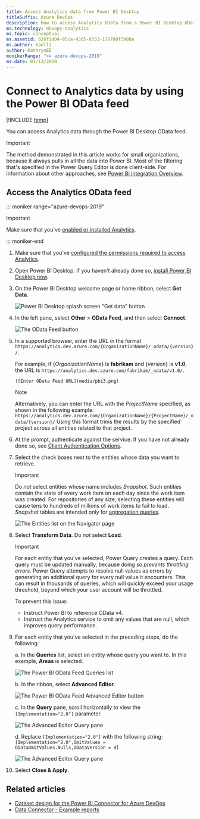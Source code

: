 ```yaml
---
title: Access Analytics data from Power BI Desktop
titleSuffix: Azure DevOps
description: How to access Analytics OData from a Power BI Desktop OData feed for Azure DevOps
ms.technology: devops-analytics
ms.topic: conceptual
ms.assetid: b26f1d04-95ca-43d5-8333-176780f3980a
ms.author: kaelli
author: KathrynEE
monikerRange: ">= azure-devops-2019"
ms.date: 01/13/2020
---
```


# Connect to Analytics data by using the Power BI OData feed

[!INCLUDE [temp](../includes/version-azure-devops.md)]

You can access Analytics data through the Power BI Desktop OData feed.

> [!IMPORTANT]  
> The method demonstrated in this article works for small organizations, because it always pulls in all the data into Power BI. Most of the filtering that's specified in the Power Query Editor is done client-side. For information about other approaches, see [Power BI integration Overview](overview.md).

## Access the Analytics OData feed

::: moniker range="azure-devops-2019"

> [!IMPORTANT]  
> Make sure that you've [enabled or installed Analytics](../dashboards/analytics-extension.md).

::: moniker-end

1.  Make sure that you've [configured the permissions required to access Analytics](analytics-security.md).

1.  Open Power BI Desktop. If you haven't already done so, [install Power BI Desktop now](https://powerbi.microsoft.com/desktop).

1.  On the Power BI Desktop welcome page or home ribbon, select **Get Data**.

    ![Power BI Desktop splash screen "Get data" button](media/data-connector/get-data-splash-screen.png)

1.  In the left pane, select **Other** > **OData Feed**, and then select **Connect**.

    ![The OData Feed button](media/pbi2.png)

1.  In a supported browser, enter the URL in the format
    `https://analytics.dev.azure.com/{OrganizationName}/_odata/{version}/`.

    For example, if {_OrganizationName_} is **fabrikam** and {_version_} is **v1.0**, the URL is `https://analytics.dev.azure.com/fabrikam/_odata/v1.0/`.

        ![Enter OData Feed URL](media/pbi3.png)

    > [!NOTE]  
    > Alternatively, you can enter the URL with the _ProjectName_ specified, as shown in the following example:  
    > `https://analytics.dev.azure.com/{OrganizationName}/{ProjectName}/_odata/{version}/`
    > Using this format trims the results by the specified project across all entities related to that project.

1.  At the prompt, authenticate against the service. If you have not already done so, see [Client Authentication Options](client-authentication-options.md).

1.  Select the check boxes next to the entities whose data you want to retrieve.

    > [!IMPORTANT]  
    > Do _not_ select entities whose name includes _Snapshot_. Such entities contain the state of every work item on each day since the work item was created. For repositories of any size, selecting these entities will cause tens to hundreds of millions of work items to fail to load. _Snapshot_ tables are intended only for [aggregation queries](../extend-analytics/odata-query-guidelines.md).

    ![The Entities list on the Navigator page](media/pbi4.png)

1.  Select **Transform Data**. Do _not_ select **Load**.

    > [!IMPORTANT]
    > For each entity that you've selected, Power Query creates a query. Each query must be updated manually, because doing so _prevents throttling errors_. Power Query attempts to resolve null values as errors by generating an additional query for every null value it encounters. This can result in thousands of queries, which will quickly exceed your usage threshold, beyond which your user account will be throttled.
    >
    > To prevent this issue:
    >
    > - Instruct Power BI to reference OData v4.
    > - Instruct the Analytics service to omit any values that are null, which improves query performance.

1.  For each entity that you've selected in the preceding steps, do the following:

    a. In the **Queries** list, select an entity whose query you want to. In this example, **Areas** is selected.

    ![The Power BI OData Feed Queries list](media/pbi5.png)

    b. In the ribbon, select **Advanced Editor**.

    ![The Power BI OData Feed Advanced Editor button](media/AdvancedEditor.png)

    c. In the **Query** pane, scroll horizontally to view the `[Implementation="2.0"]` parameter.

    ![The Advanced Editor Query pane](media/odataquery-powerbi-advancededitor1.png)

    d. Replace `[Implementation="2.0"]` with the following string:  
     `[Implementation="2.0",OmitValues = ODataOmitValues.Nulls,ODataVersion = 4]`

    ![The Advanced Editor Query pane](media/odataquery-powerbi-advancededitor2.png)

1.  Select **Close & Apply**.

## Related articles

- [Dataset design for the Power BI Connector for Azure DevOps](data-connector-dataset.md)
- [Data Connector - Example reports](data-connector-examples.md)
